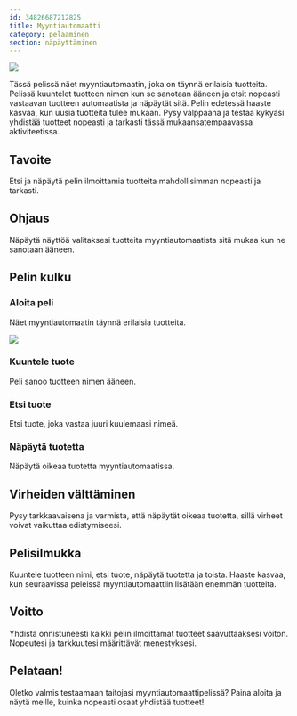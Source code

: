 ```yaml
---
id: 34826687212825
title: Myyntiautomaatti
category: pelaaminen
section: näpäyttäminen
---
```

![](https://help.studycat.com/hc/article_attachments/34826687209753)

Tässä pelissä näet myyntiautomaatin, joka on täynnä erilaisia tuotteita. Pelissä kuuntelet tuotteen nimen kun se sanotaan ääneen ja etsit nopeasti vastaavan tuotteen automaatista ja näpäytät sitä. Pelin edetessä haaste kasvaa, kun uusia tuotteita tulee mukaan. Pysy valppaana ja testaa kykyäsi yhdistää tuotteet nopeasti ja tarkasti tässä mukaansatempaavassa aktiviteetissa.

## Tavoite

Etsi ja näpäytä pelin ilmoittamia tuotteita mahdollisimman nopeasti ja tarkasti.

## Ohjaus

Näpäytä näyttöä valitaksesi tuotteita myyntiautomaatista sitä mukaa kun ne sanotaan ääneen.

## Pelin kulku

### Aloita peli

Näet myyntiautomaatin täynnä erilaisia tuotteita.

![](https://help.studycat.com/hc/article_attachments/34826690323225)

### Kuuntele tuote

Peli sanoo tuotteen nimen ääneen.

### Etsi tuote

Etsi tuote, joka vastaa juuri kuulemaasi nimeä.

### Näpäytä tuotetta

Näpäytä oikeaa tuotetta myyntiautomaatissa.

## Virheiden välttäminen

Pysy tarkkaavaisena ja varmista, että näpäytät oikeaa tuotetta, sillä virheet voivat vaikuttaa edistymiseesi.

## Pelisilmukka

Kuuntele tuotteen nimi, etsi tuote, näpäytä tuotetta ja toista. Haaste kasvaa, kun seuraavissa peleissä myyntiautomaattiin lisätään enemmän tuotteita.

## Voitto

Yhdistä onnistuneesti kaikki pelin ilmoittamat tuotteet saavuttaaksesi voiton. Nopeutesi ja tarkkuutesi määrittävät menestyksesi.

## Pelataan!

Oletko valmis testaamaan taitojasi myyntiautomaattipelissä? Paina aloita ja näytä meille, kuinka nopeasti osaat yhdistää tuotteet!

